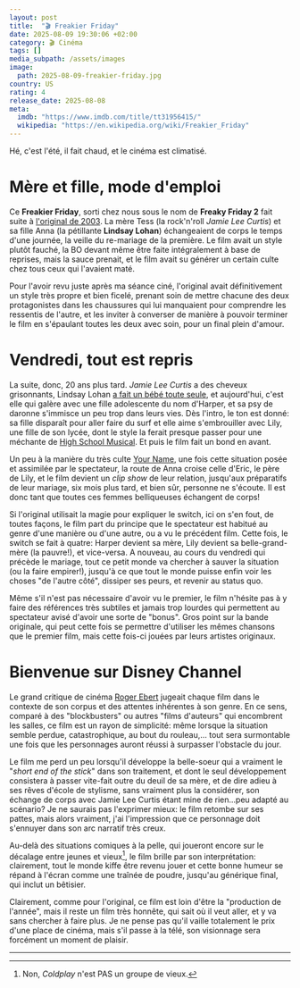 ```yaml
---
layout: post
title:  "🎬 Freakier Friday"
date: 2025-08-09 19:30:06 +02:00
category: 🎬 Cinéma
tags: []
media_subpath: /assets/images
image:
  path: 2025-08-09-freakier-friday.jpg
country: US
rating: 4
release_date: 2025-08-08
meta:
  imdb: "https://www.imdb.com/title/tt31956415/"
  wikipedia: "https://en.wikipedia.org/wiki/Freakier_Friday"
---
```


Hé, c'est l'été, il fait chaud, et le cinéma est climatisé.

# Mère et fille, mode d'emploi

Ce **Freakier Friday**, sorti chez nous sous le nom de **Freaky Friday 2** fait suite à [<i class="fab fa-wikipedia-w"></i> l'original de 2003](https://fr.wikipedia.org/wiki/Freaky_Friday_:_Dans_la_peau_de_ma_m%C3%A8re). La mère Tess (la rock'n'roll _Jamie Lee Curtis_) et sa fille Anna (la pétillante **Lindsay Lohan**) échangeaient de corps le temps d'une journée, la veille du re-mariage de la première. Le film avait un style plutôt fauché, la BO devant même être faite intégralement à base de reprises, mais la sauce prenait, et le film avait su générer un certain culte chez tous ceux qui l'avaient maté.

Pour l'avoir revu juste après ma séance ciné, l'original avait définitivement un style très propre et bien ficelé, prenant soin de mettre chacune des deux protagonistes dans les chaussures qui lui manquaient pour comprendre les ressentis de l'autre, et les inviter à converser de manière à pouvoir terminer le film en s'épaulant toutes les deux avec soin, pour un final plein d'amour.

# Vendredi, tout est repris

La suite, donc, 20 ans plus tard. _Jamie Lee Curtis_ a des cheveux grisonnants, Lindsay Lohan [<i class="fab fa-youtube"></i> a fait un bébé toute seule](https://www.youtube.com/watch?v=zuNmzTLwjcc), et aujourd'hui, c'est elle qui galère avec une fille adolescente du nom d'Harper, et sa psy de daronne s'immisce un peu trop dans leurs vies. Dès l'intro, le ton est donné: sa fille disparaît pour aller faire du surf et elle aime s'embrouiller avec Lily, une fille de son lycée, dont le style la ferait presque passer pour une méchante de [<i class="fab fa-wikipedia-w"></i> High School Musical](https://fr.wikipedia.org/wiki/High_School_Musical_:_Premiers_pas_sur_sc%C3%A8ne). Et puis le film fait un bond en avant.

Un peu à la manière du très culte [<i class="fab fa-wikipedia-w"></i> Your Name](https://fr.wikipedia.org/wiki/Your_Name.), une fois cette situation posée et assimilée par le spectateur, la route de Anna croise celle d'Eric, le père de Lily, et le film devient un _clip show_ de leur relation, jusqu'aux préparatifs de leur mariage, six mois plus tard, et bien sûr, personne ne s'écoute. Il est donc tant que toutes ces femmes belliqueuses échangent de corps!

Si l'original utilisait la magie pour expliquer le switch, ici on s'en fout, de toutes façons, le film part du principe que le spectateur est habitué au genre d'une manière ou d'une autre, ou a vu le précédent film. Cette fois, le switch se fait à quatre: Harper devient sa mère, Lily devient sa belle-grand-mère (la pauvre!), et vice-versa. A nouveau, au cours du vendredi qui précède le mariage, tout ce petit monde va chercher à sauver la situation (ou la faire empirer!), jusqu'à ce que tout le monde puisse enfin voir les choses "de l'autre côté", dissiper ses peurs, et revenir au status quo.

Même s'il n'est pas nécessaire d'avoir vu le premier, le film n'hésite pas à y faire des références très subtiles et jamais trop lourdes qui permettent au spectateur avisé d'avoir une sorte de "bonus". Gros point sur la bande originale, qui peut cette fois se permettre d'utiliser les mêmes chansons que le premier film, mais cette fois-ci jouées par leurs artistes originaux.

# Bienvenue sur Disney Channel

Le grand critique de cinéma [<i class="fab fa-wikipedia-w"></i> Roger Ebert](https://en.wikipedia.org/wiki/Roger_Ebert#Critical_style) jugeait chaque film dans le contexte de son corpus et des attentes inhérentes à son genre. En ce sens, comparé à des "blockbusters" ou autres "films d'auteurs" qui encombrent les salles, ce film est un rayon de simplicité: même lorsque la situation semble perdue, catastrophique, au bout du rouleau,... tout sera surmontable une fois que les personnages auront réussi à surpasser l'obstacle du jour.

Le film me perd un peu lorsqu'il développe la belle-soeur qui a vraiment le "_short end of the stick_" dans son traitement, et dont le seul développement consistera à passer vite-fait outre du deuil de sa mère, et de dire adieu à ses rêves d'école de stylisme, sans vraiment plus la considérer, son échange de corps avec Jamie Lee Curtis étant mine de rien...peu adapté au scénario? Je ne saurais pas l'exprimer mieux: le film retombe sur ses pattes, mais alors vraiment, j'ai l'impression que ce personnage doit s'ennuyer dans son arc narratif très creux.

Au-delà des situations comiques à la pelle, qui joueront encore sur le décalage entre jeunes et vieux[^1], le film brille par son interprétation: clairement, tout le monde kiffe être revenu jouer et cette bonne humeur se répand à l'écran comme une traînée de poudre, jusqu'au générique final, qui inclut un bêtisier.

Clairement, comme pour l'original, ce film est loin d'être la "production de l'année", mais il reste un film très honnête, qui sait où il veut aller, et y va sans chercher à faire plus. Je ne pense pas qu'il vaille totalement le prix d'une place de cinéma, mais s'il passe à la télé, son visionnage sera forcément un moment de plaisir.

***
[^1]: Non, _Coldplay_ n'est PAS un groupe de vieux.